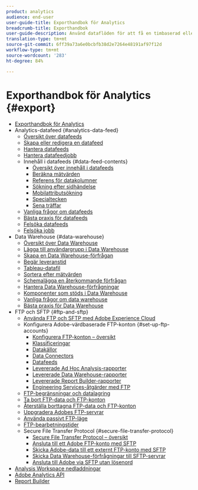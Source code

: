 ```yaml
---
product: analytics
audience: end-user
user-guide-title: Exporthandbok för Analytics
breadcrumb-title: Exporthandbok
user-guide-description: Använd dataflöden för att få en timbaserad eller daglig export av rådata. Använd Data warehouse för att hämta data från kalkylblad.
translation-type: tm+mt
source-git-commit: 6ff39a73a6e0bcbfb38d2e7264e48191af97f12d
workflow-type: tm+mt
source-wordcount: '283'
ht-degree: 84%

---
```



# Exporthandbok för Analytics {#export}

+ [Exporthandbok för Analytics](home.md)
+ Analytics-datafeed {#analytics-data-feed}
   + [Översikt över datafeeds](analytics-data-feed/data-feed-overview.md)
   + [Skapa eller redigera en datafeed](analytics-data-feed/create-feed.md)
   + [Hantera datafeeds](analytics-data-feed/df-manage-feeds.md)
   + [Hantera datafeedjobb](analytics-data-feed/df-manage-jobs.md)
   + Innehåll i datafeeds {#data-feed-contents}
      + [Översikt över innehåll i datafeeds](analytics-data-feed/c-df-contents/datafeeds-contents.md)
      + [Beräkna mätvärden](analytics-data-feed/c-df-contents/datafeeds-calculate.md)
      + [Referens för datakolumner](analytics-data-feed/c-df-contents/datafeeds-reference.md)
      + [Sökning efter sidhändelse](analytics-data-feed/c-df-contents/datafeeds-page-event.md)
      + [Mobilattributsökning](analytics-data-feed/c-df-contents/mobile-attributes-lookup.md)
      + [Specialtecken](analytics-data-feed/c-df-contents/datafeeds-spec-chars.md)
      + [Sena träffar](analytics-data-feed/c-df-contents/late-arriving-hits.md)
   + [Vanliga frågor om datafeeds](analytics-data-feed/df-faq.md)
   + [Bästa praxis för datafeeds](analytics-data-feed/data-feeds-best-practices.md)
   + [Felsöka datafeeds](analytics-data-feed/feed-troubleshooting.md)
   + [Felsöka jobb](analytics-data-feed/jobs-troubleshooting.md)
+ Data Warehouse {#data-warehouse}
   + [Översikt över Data Warehouse](data-warehouse/data-warehouse.md)
   + [Lägga till användargrupp i Data Warehouse](data-warehouse/t-dw-group.md)
   + [Skapa en Data Warehouse-förfrågan](data-warehouse/t-dw-create-request.md)
   + [Begär leveranstid](data-warehouse/delivery-time.md)
   + [Tableau-datafil](data-warehouse/t-tableau.md)
   + [Sortera efter mätvärden](data-warehouse/sorting-by-metric.md)
   + [Schemalägga en återkommande förfrågan](data-warehouse/dw-schedule-recurring.md)
   + [Hantera Data Warehouse-förfrågningar](data-warehouse/data-warehouse-requests-manage.md)
   + [Komponenter som stöds i Data Warehouse](data-warehouse/component-support.md)
   + [Vanliga frågor om data warehouse](data-warehouse/faq.md)
   + [Bästa praxis för Data Warehouse](data-warehouse/data-warehouse-bp.md)
+ FTP och SFTP {#ftp-and-sftp}
   + [Använda FTP och SFTP med Adobe Experience Cloud](ftp-and-sftp/ftp-overview.md)
   + Konfigurera Adobe-värdbaserade FTP-konton {#set-up-ftp-accounts}
      + [Konfigurera FTP-konton – översikt](ftp-and-sftp/c-set-up-ftp-accounts/ftp-accounts.md)
      + [Klassificeringar](ftp-and-sftp/c-set-up-ftp-accounts/ftp-saint.md)
      + [Datakällor](ftp-and-sftp/c-set-up-ftp-accounts/ftp-datasources.md)
      + [Data Connectors](ftp-and-sftp/c-set-up-ftp-accounts/ftp-genesis.md)
      + [Datafeeds](ftp-and-sftp/c-set-up-ftp-accounts/ftp-datafeeds.md)
      + [Levererade Ad Hoc Analysis-rapporter](ftp-and-sftp/c-set-up-ftp-accounts/ftp-discover-reports.md)
      + [Levererade Data Warehouse-rapporter](ftp-and-sftp/c-set-up-ftp-accounts/ftp-dw-reports.md)
      + [Levererade Report Builder-rapporter](ftp-and-sftp/c-set-up-ftp-accounts/ftp-arb-reports.md)
      + [Engineering Services-åtgärder med FTP](ftp-and-sftp/c-set-up-ftp-accounts/ftp-eng-services.md)
   + [FTP-begränsningar och datalagring](ftp-and-sftp/ftp-limits.md)
   + [Ta bort FTP-data och FTP-konton](ftp-and-sftp/ftp-delete.md)
   + [Återställa borttagna FTP-data och FTP-konton](ftp-and-sftp/ftp-restore.md)
   + [Uppgradera Adobes FTP-servrar](ftp-and-sftp/ftp-upgrade.md)
   + [Använda passivt FTP-läge](ftp-and-sftp/ftp-passive.md)
   + [FTP-bearbetningstider](ftp-and-sftp/ftp-processing.md)
   + Secure File Transfer Protocol {#secure-file-transfer-protocol}
      + [Secure File Transfer Protocol – översikt](ftp-and-sftp/c-sftp/ftp-sftp.md)
      + [Ansluta till ett Adobe FTP-konto med SFTP](ftp-and-sftp/c-sftp/ftp-sftp-connect.md)
      + [Skicka Adobe-data till ett externt FTP-konto med SFTP](ftp-and-sftp/c-sftp/ftp-sftp-transfer.md)
      + [Skicka Data Warehouse-förfrågningar till SFTP-servrar](ftp-and-sftp/c-sftp/ftp-sftp-dw.md)
      + [Ansluta till Adobe via SFTP utan lösenord](ftp-and-sftp/c-sftp/ftp-sftp-cert-auth.md)
+ [Analysis Workspace nedladdningar](https://docs.adobe.com/content/help/sv-SE/analytics/analyze/analysis-workspace/curate-share/download-send.html)
+ [Adobe Analytics API](https://www.adobe.io/apis/experiencecloud/analytics/docs.html)
+ [Report Builder](https://docs.adobe.com/content/help/en/analytics/analyze/report-builder/home.html)
